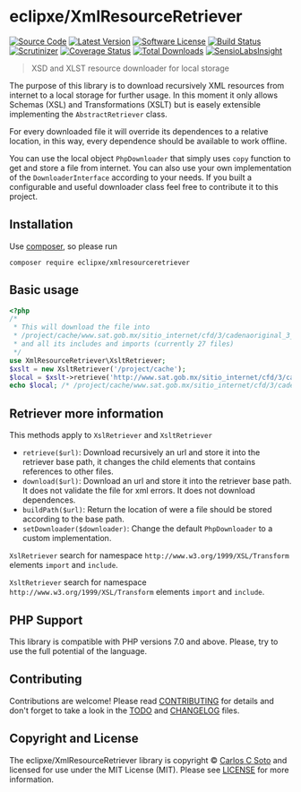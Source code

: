 # eclipxe/XmlResourceRetriever

[![Source Code][badge-source]][source]
[![Latest Version][badge-release]][release]
[![Software License][badge-license]][license]
[![Build Status][badge-build]][build]
[![Scrutinizer][badge-quality]][quality]
[![Coverage Status][badge-coverage]][coverage]
[![Total Downloads][badge-downloads]][downloads]
[![SensioLabsInsight][badge-sensiolabs]][sensiolabs]

> XSD and XLST resource downloader for local storage

The purpose of this library is to download recursively XML resources from internet
to a local storage for further usage. In this moment it only allows Schemas (XSL) and Transformations (XSLT)
but is easely extensible implementing the `AbstractRetriever` class.

For every downloaded file it will override its dependences to a relative location, in this way, every dependence
should be available to work offline.

You can use the local object `PhpDownloader` that simply uses `copy` function to get and store a file from internet.
You can also use your own implementation of the `DownloaderInterface` according to your needs.
If you built a configurable and useful downloader class feel free to contribute it to this project. 


## Installation

Use [composer](https://getcomposer.org/), so please run
```shell
composer require eclipxe/xmlresourceretriever
```


## Basic usage

```php
<?php
/*
 * This will download the file into
 * /project/cache/www.sat.gob.mx/sitio_internet/cfd/3/cadenaoriginal_3_3/cadenaoriginal_3_3.xslt
 * and all its includes and imports (currently 27 files)
 */
use XmlResourceRetriever\XsltRetriever;
$xslt = new XsltRetriever('/project/cache');
$local = $xslt->retrieve('http://www.sat.gob.mx/sitio_internet/cfd/3/cadenaoriginal_3_3/cadenaoriginal_3_3.xslt');
echo $local; /* /project/cache/www.sat.gob.mx/sitio_internet/cfd/3/cadenaoriginal_3_3/cadenaoriginal_3_3.xslt */
```


## Retriever more information

This methods apply to `XslRetriever` and `XsltRetriever` 

- `retrieve($url)`: Download recursively an url and store it into the retriever base path,
  it changes the child elements that contains references to other files.
- `download($url)`:  Download an url and store it into the retriever base path.
  It does not validate the file for xml errors. It does not download dependences.
- `buildPath($url)`: Return the location of were a file should be stored according to the base path.
- `setDownloader($downloader)`: Change the default `PhpDownloader` to a custom implementation.

`XslRetriever` search for namespace `http://www.w3.org/1999/XSL/Transform` elements `import` and `include`.

`XsltRetriever` search for namespace `http://www.w3.org/1999/XSL/Transform` elements `import` and `include`.


## PHP Support

This library is compatible with PHP versions 7.0 and above.
Please, try to use the full potential of the language.


## Contributing

Contributions are welcome! Please read [CONTRIBUTING][] for details
and don't forget to take a look in the [TODO][] and [CHANGELOG][] files.


## Copyright and License

The eclipxe/XmlResourceRetriever library is copyright © [Carlos C Soto](http://eclipxe.com.mx)
and licensed for use under the MIT License (MIT). Please see [LICENSE][] for more information.


[contributing]: https://github.com/eclipxe13/XmlResourceRetriever/blob/master/CONTRIBUTING.md
[changelog]: https://github.com/eclipxe13/XmlResourceRetriever/blob/master/docs/CHANGELOG.md
[todo]: https://github.com/eclipxe13/XmlResourceRetriever/blob/master/docs/TODO.md

[source]: https://github.com/eclipxe13/XmlResourceRetriever
[release]: https://github.com/eclipxe13/XmlResourceRetriever/releases
[license]: https://github.com/eclipxe13/XmlResourceRetriever/blob/master/LICENSE
[build]: https://travis-ci.org/eclipxe13/XmlResourceRetriever?branch=master
[quality]: https://scrutinizer-ci.com/g/eclipxe13/XmlResourceRetriever/
[sensiolabs]: https://insight.sensiolabs.com/projects/7a1d00e7-c5b3-4396-9780-5da83b939a73
[coverage]: https://scrutinizer-ci.com/g/eclipxe13/XmlResourceRetriever/code-structure/master/code-coverage
[downloads]: https://packagist.org/packages/eclipxe/XmlResourceRetriever

[badge-source]: http://img.shields.io/badge/source-eclipxe13/XmlResourceRetriever-blue.svg?style=flat-square
[badge-release]: https://img.shields.io/github/release/eclipxe13/XmlResourceRetriever.svg?style=flat-square
[badge-license]: https://img.shields.io/badge/license-MIT-brightgreen.svg?style=flat-square
[badge-build]: https://img.shields.io/travis/eclipxe13/XmlResourceRetriever/master.svg?style=flat-square
[badge-quality]: https://img.shields.io/scrutinizer/g/eclipxe13/XmlResourceRetriever/master.svg?style=flat-square
[badge-sensiolabs]: https://insight.sensiolabs.com/projects/7a1d00e7-c5b3-4396-9780-5da83b939a73/mini.png
[badge-coverage]: https://img.shields.io/scrutinizer/coverage/g/eclipxe13/XmlResourceRetriever/master.svg?style=flat-square
[badge-downloads]: https://img.shields.io/packagist/dt/eclipxe/XmlResourceRetriever.svg?style=flat-square
